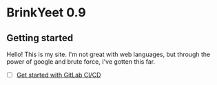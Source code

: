 # BrinkYeet 0.9

## Getting started

Hello! This is my site. I'm not great with web languages, but through the power of google and brute force, I've gotten this far.

- [ ] [Get started with GitLab CI/CD](https://docs.gitlab.com/ee/ci/quick_start/index.html)